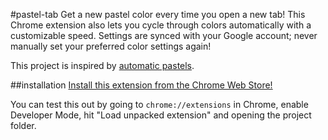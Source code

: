 #pastel-tab
Get a new pastel color every time you open a new tab! This Chrome extension also lets you cycle through colors automatically with a customizable speed. Settings are synced with your Google account; never manually set your preferred color settings again!

This project is inspired by [automatic pastels](http://automaticpastels.tumblr.com/).

##installation
[Install this extension from the Chrome Web Store!](https://chrome.google.com/webstore/detail/olbihpfkfhmeonjellidnieandnfaapd/)

You can test this out by going to `chrome://extensions` in Chrome, enable Developer Mode, hit "Load unpacked extension" and opening the project folder.

